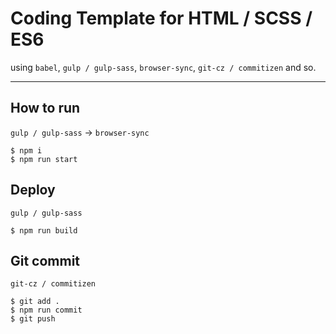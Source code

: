 # Coding Template for HTML / SCSS / ES6

using `babel`, `gulp / gulp-sass`, `browser-sync`, `git-cz / commitizen` and so.

---

## How to run

`gulp / gulp-sass` → `browser-sync`

```
$ npm i
$ npm run start
```

## Deploy

`gulp / gulp-sass`

```
$ npm run build
```

## Git commit

`git-cz / commitizen`

```
$ git add .
$ npm run commit
$ git push
````
